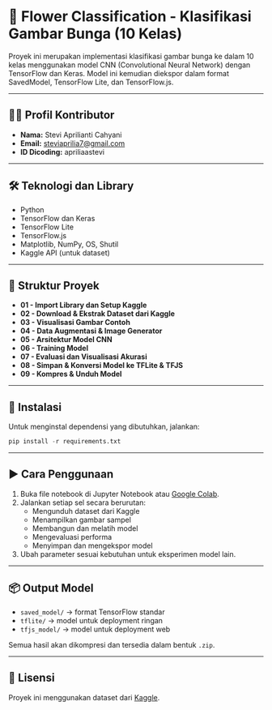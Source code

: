 # 🌸 Flower Classification - Klasifikasi Gambar Bunga (10 Kelas)

Proyek ini merupakan implementasi klasifikasi gambar bunga ke dalam 10 kelas menggunakan model CNN (Convolutional Neural Network) dengan TensorFlow dan Keras. Model ini kemudian diekspor dalam format SavedModel, TensorFlow Lite, dan TensorFlow.js.

---

## 👩‍💻 Profil Kontributor

- **Nama:** Stevi Aprilianti Cahyani  
- **Email:** steviaprilia7@gmail.com  
- **ID Dicoding:** apriliaastevi

---

## 🛠️ Teknologi dan Library

- Python
- TensorFlow dan Keras  
- TensorFlow Lite  
- TensorFlow.js  
- Matplotlib, NumPy, OS, Shutil  
- Kaggle API (untuk dataset)

---

## 📁 Struktur Proyek

- **01 - Import Library dan Setup Kaggle**
- **02 - Download & Ekstrak Dataset dari Kaggle**
- **03 - Visualisasi Gambar Contoh**
- **04 - Data Augmentasi & Image Generator**
- **05 - Arsitektur Model CNN**
- **06 - Training Model**
- **07 - Evaluasi dan Visualisasi Akurasi**
- **08 - Simpan & Konversi Model ke TFLite & TFJS**
- **09 - Kompres & Unduh Model**

---

## 🔧 Instalasi

Untuk menginstal dependensi yang dibutuhkan, jalankan:

```python
pip install -r requirements.txt
```
---

## ▶️ Cara Penggunaan

1. Buka file notebook di Jupyter Notebook atau [Google Colab](https://colab.research.google.com/).
2. Jalankan setiap sel secara berurutan:
   - Mengunduh dataset dari Kaggle
   - Menampilkan gambar sampel
   - Membangun dan melatih model
   - Mengevaluasi performa
   - Menyimpan dan mengekspor model
3. Ubah parameter sesuai kebutuhan untuk eksperimen model lain.

---

## 📦 Output Model

- `saved_model/` → format TensorFlow standar
- `tflite/` → model untuk deployment ringan
- `tfjs_model/` → model untuk deployment web

Semua hasil akan dikompresi dan tersedia dalam bentuk `.zip`.

---

## 📜 Lisensi

Proyek ini menggunakan dataset dari [Kaggle](https://www.kaggle.com/datasets/alxmamaev/flowers-recognition).
